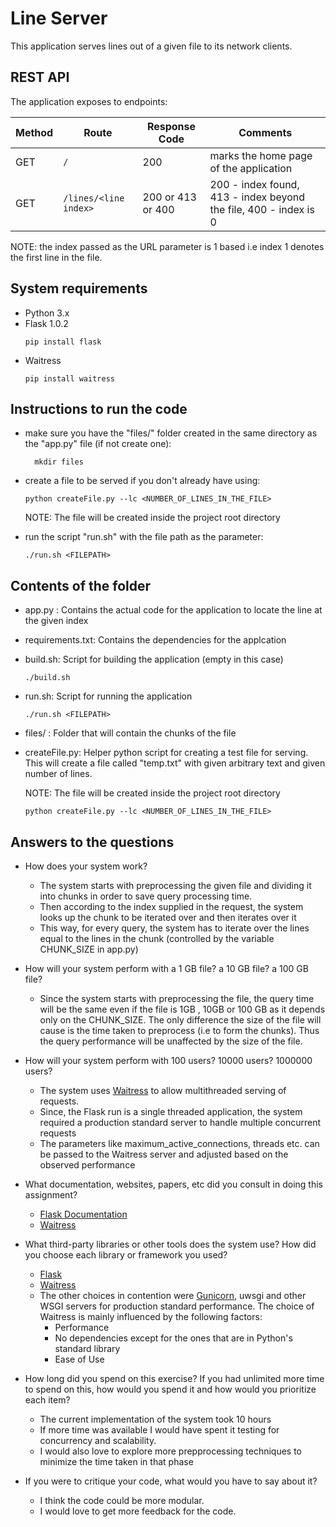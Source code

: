 # Line Server

This application serves lines out of a given file to its network clients.

## REST API

The application exposes to endpoints:

| Method  | Route | Response Code |  Comments  |
|---------|-------|----------|------------|
|   GET   |  ` / `  | 200  | marks the home page of the application|
|   GET   | `/lines/<line index>`| 200 or 413 or 400 | 200 - index found, 413 - index beyond the file, 400 - index is 0|    


NOTE: the index passed as the URL parameter is 1 based i.e index 1 denotes the first line in the file.  

## System requirements
- Python 3.x
- Flask 1.0.2 
   ```
   pip install flask
   ```  
- Waitress
   ```
   pip install waitress
   ```


## Instructions to run the code
- make sure you have the "files/" folder created in the same directory as the "app.py" file (if not create one):
  ```
    mkdir files
  ```

- create a file to be served if you don't already have using: 
    ```
    python createFile.py --lc <NUMBER_OF_LINES_IN_THE_FILE>
    ```
    NOTE: The file will be created inside the project root directory 
- run the script "run.sh" with the file path as the parameter:
    ```
    ./run.sh <FILEPATH>
    ```

## Contents of the folder

 - app.py :  Contains the actual code for the application to locate the line at the given index
 - requirements.txt: Contains the dependencies for the applcation 
 - build.sh: Script for building the application  (empty in this case) 
    ```
    ./build.sh
    ```
 - run.sh: Script for running the application
    ```
    ./run.sh <FILEPATH>
    ```
 - files/ : Folder that will contain the chunks of the file
 - createFile.py: Helper python script for creating a test file for serving. This will create a file called "temp.txt" with given arbitrary text and given number of lines.
    
    NOTE: The file will be created inside the project root directory 
    ```
    python createFile.py --lc <NUMBER_OF_LINES_IN_THE_FILE>
    ```
## Answers to the questions

 - How does your system work? 
   * The system starts with preprocessing the given file and dividing it into chunks in order to save query processing time.
   * Then according to the index supplied in the request, the system looks up the chunk to be iterated over and then iterates over it
   * This way, for every query, the system has to iterate over the lines equal to the lines in the chunk (controlled by the variable CHUNK_SIZE in app.py)

 - How will your system perform with a 1 GB file? a 10 GB file? a 100 GB file?
   * Since the system starts with preprocessing the file, the query time will be the same even if the file is 1GB , 10GB or 100 GB as it depends only on the CHUNK_SIZE. The only difference the size of the file will cause is the time taken to preprocess (i.e to form the chunks). Thus the query performance will be unaffected by the size of the file. 

 - How will your system perform with 100 users? 10000 users? 1000000 users?
   * The system uses [Waitress](https://docs.pylonsproject.org/projects/waitress/en/stable/) to allow multithreaded serving of requests.
   * Since, the Flask run is a single threaded application, the system required a production standard server to handle multiple concurrent requests
   * The parameters like maximum_active_connections, threads etc. can be passed to the Waitress server and adjusted based on the observed performance  
 
 - What documentation, websites, papers, etc did you consult in doing this assignment?
   * [Flask Documentation](https://flask.palletsprojects.com/en/1.0.x/)
   * [Waitress](https://docs.pylonsproject.org/projects/waitress/en/stable/)
   
 - What third-party libraries or other tools does the system use? How did you choose each library or framework you used?
   * [Flask](https://www.palletsprojects.com/p/flask/)
   * [Waitress](https://docs.pylonsproject.org/projects/waitress/en/stable/)
   * The other choices in contention were [Gunicorn](https://gunicorn.org/), uwsgi and other WSGI servers for production standard performance. The choice of Waitress is mainly influenced by the following factors:
      - Performance
      - No dependencies except for the ones that are in Python's standard library
      - Ease of Use 

 - How long did you spend on this exercise? If you had unlimited more time to spend on this, how would you spend it and how would you prioritize each item?
   * The current implementation of the system took 10 hours
   * If more time was available I would have spent it testing for concurrency and scalability. 
   * I would also love to explore more prepprocessing techniques to minimize the time taken in that phase

 - If you were to critique your code, what would you have to say about it?
   * I think the code could be more modular. 
   * I would love to get more feedback for the code.
